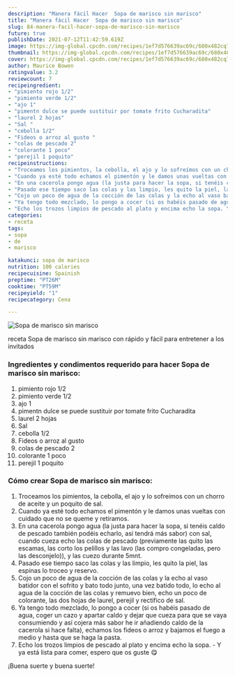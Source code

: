 ```yaml
---
description: "Manera fácil Hacer  Sopa de marisco sin marisco"
title: "Manera fácil Hacer  Sopa de marisco sin marisco"
slug: 84-manera-facil-hacer-sopa-de-marisco-sin-marisco
future: true
publishDate: 2021-07-12T11:42:59.619Z
image: https://img-global.cpcdn.com/recipes/1ef7d576639ac69c/680x482cq70/sopa-de-marisco-sin-marisco-foto-principal.jpg
thumbnail: https://img-global.cpcdn.com/recipes/1ef7d576639ac69c/680x482cq70/sopa-de-marisco-sin-marisco-foto-principal.jpg
cover: https://img-global.cpcdn.com/recipes/1ef7d576639ac69c/680x482cq70/sopa-de-marisco-sin-marisco-foto-principal.jpg
author: Maurice Bowen
ratingvalue: 3.2
reviewcount: 7
recipeingredient:
- "pimiento rojo 1/2"
- "pimiento verde 1/2"
- "ajo 1"
- "pimentn dulce se puede sustituir por tomate frito Cucharadita"
- "laurel 2 hojas"
- "Sal "
- "cebolla 1/2"
- "Fideos o arroz al gusto "
- "colas de pescado 2"
- "colorante 1 poco"
- "perejil 1 poquito"
recipeinstructions:
- "Troceamos los pimientos, la cebolla, el ajo y lo sofreímos con un chorro de aceite y un poquito de sal."
- "Cuando ya esté todo echamos el pimentón y le damos unas vueltas con cuidado que no se queme y retiramos."
- "En una cacerola pongo agua (la justa para hacer la sopa, si tenéis caldo de pescado también podéis echarlo, así tendrá más sabor) con sal, cuando cueza echo las colas de pescado (previamente las quito las escamas, las corto los pelillos y las lavo (las compro congeladas, pero las desconjelo)), y las cuezo durante 5mnt."
- "Pasado ese tiempo saco las colas y las limpio, les quito la piel, las espinas lo troceo y reservo."
- "Cojo un poco de agua de la cocción de las colas y la echo al vaso batidor con el sofrito y bato todo junto, una vez batido todo, lo echo al agua de la cocción de las colas y remuevo bien, echo un poco de colorante, las dos hojas de laurel, perejil y rectifico de sal."
- "Ya tengo todo mezclado, lo pongo a cocer (si os habéis pasado de agua, coger un cazo y apartar caldo y dejar que cueza para que se vaya consumiendo y así cojera más sabor he ir añadiendo caldo de la cacerola si hace falta), echamos los fideos o arroz y bajamos el fuego a medio y hasta que se haga la pasta."
- "Echo los trozos limpios de pescado al plato y encima echo la sopa. Y ya está lista para comer, espero que os guste 😋"
categories:
- receta
tags:
- sopa
- de
- marisco

katakunci: sopa de marisco 
nutrition: 100 calories
recipecuisine: Spainish
preptime: "PT26M"
cooktime: "PT59M"
recipeyield: "1"
recipecategory: Cena

---
```



![Sopa de marisco sin marisco](https://img-global.cpcdn.com/recipes/1ef7d576639ac69c/680x482cq70/sopa-de-marisco-sin-marisco-foto-principal.jpg)

receta Sopa de marisco sin marisco con rápido y fácil para entretener a los invitados

<!--inarticleads1-->

### Ingredientes y condimentos requerido para hacer Sopa de marisco sin marisco:

1. pimiento rojo 1/2
1. pimiento verde 1/2
1. ajo 1
1. pimentn dulce se puede sustituir por tomate frito Cucharadita
1. laurel 2 hojas
1. Sal 
1. cebolla 1/2
1. Fideos o arroz al gusto 
1. colas de pescado 2
1. colorante 1 poco
1. perejil 1 poquito



<!--inarticleads2-->

### Cómo crear Sopa de marisco sin marisco:

1. Troceamos los pimientos, la cebolla, el ajo y lo sofreímos con un chorro de aceite y un poquito de sal.
1. Cuando ya esté todo echamos el pimentón y le damos unas vueltas con cuidado que no se queme y retiramos.
1. En una cacerola pongo agua (la justa para hacer la sopa, si tenéis caldo de pescado también podéis echarlo, así tendrá más sabor) con sal, cuando cueza echo las colas de pescado (previamente las quito las escamas, las corto los pelillos y las lavo (las compro congeladas, pero las desconjelo)), y las cuezo durante 5mnt.
1. Pasado ese tiempo saco las colas y las limpio, les quito la piel, las espinas lo troceo y reservo.
1. Cojo un poco de agua de la cocción de las colas y la echo al vaso batidor con el sofrito y bato todo junto, una vez batido todo, lo echo al agua de la cocción de las colas y remuevo bien, echo un poco de colorante, las dos hojas de laurel, perejil y rectifico de sal.
1. Ya tengo todo mezclado, lo pongo a cocer (si os habéis pasado de agua, coger un cazo y apartar caldo y dejar que cueza para que se vaya consumiendo y así cojera más sabor he ir añadiendo caldo de la cacerola si hace falta), echamos los fideos o arroz y bajamos el fuego a medio y hasta que se haga la pasta.
1. Echo los trozos limpios de pescado al plato y encima echo la sopa. - Y ya está lista para comer, espero que os guste 😋



¡Buena suerte y buena suerte!


